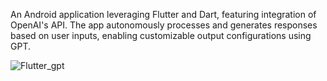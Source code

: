 An Android application leveraging Flutter and Dart, featuring integration of OpenAI's API. The app autonomously processes and generates responses based on user inputs, enabling customizable output configurations using GPT.

![Flutter_gpt](https://github.com/HananMustafa/FlutterGPT/assets/151427566/535db54c-4ed1-46a7-bee2-ac72fcdcea89)
